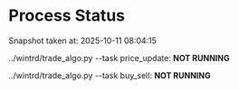 # Process Status

Snapshot taken at: 2025-10-11 08:04:15

../wintrd/trade_algo.py --task price_update: **NOT RUNNING**

../wintrd/trade_algo.py --task buy_sell: **NOT RUNNING**

